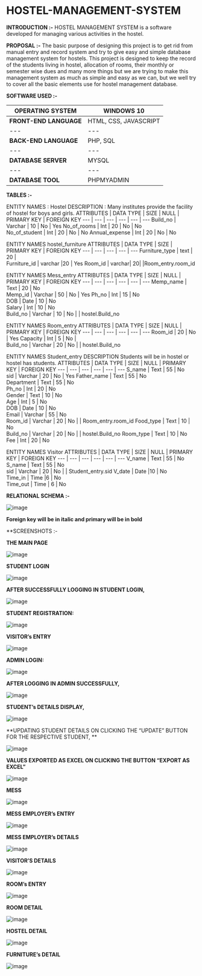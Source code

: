 # HOSTEL-MANAGEMENT-SYSTEM


**INTRODUCTION :-**
			HOSTEL MANAGEMENT SYSTEM is a software developed for managing various activities in the hostel.

**PROPOSAL :-**
				The basic purpose of designing this project is to get rid from manual entry and record system and try to give easy and simple database management system for hostels.
                                   This project is designed to keep the record of the students living in hostel, allocation of rooms, their monthly or semester wise dues and many more things but we are trying to make this management system as much as simple and easy as we  can, but we well try to cover all the basic elements use for hostel management database.

**SOFTWARE USED :-**

**OPERATING SYSTEM**    |	WINDOWS 10 
--- | ---
**FRONT-END LANGUAGE**  |	HTML, CSS, JAVASCRIPT
--- | ---
**BACK-END LANGUAGE**   |	PHP, SQL
--- | ---
**DATABASE SERVER**	| MYSQL
--- | ---
**DATABASE TOOL**   	| PHPMYADMIN

**TABLES :-**

ENTITY NAMES :	Hostel
DESCRIPTION   :	Many institutes provide the facility of hostel for boys and girls.
ATTRIBUTES | DATA TYPE | 	SIZE | 	NULL |	PRIMARY KEY |	FOREIGN KEY 
--- | --- | --- | --- | --- | ---
Build_no |	Varchar |	10 |	No | 	Yes	
No_of_rooms |	Int | 20 |	No | No		
No_of_student |	Int |	20 |	No | No
Annual_expense |	Int |	20 |	No | No		


ENTITY NAMES	hostel_furniture
ATTRIBUTES	| DATA TYPE	| SIZE |	PRIMARY KEY |	FOREIGN KEY
--- | --- | --- | --- | --- 
Furniture_type	| text |	20	| 		
Furniture_id	| varchar	 |20 |		Yes	
Room_id |	varchar|	20|	 |Room_entry.room_id



ENTITY NAMES	Mess_entry
ATTRIBUTES |	DATA TYPE	| SIZE | 	NULL |	PRIMARY KEY |	FOREIGN KEY
--- | --- | --- | --- | --- | ---
Memp_name |	Text |	20 |	No		
Memp_id	| Varchar |	50 |	No |	Yes	
Ph_no |	Int |	15 |	No		
DOB |	Date |	10 |	No		
Salary |	Int |	10 |	No		
Build_no |	Varchar |	10	| No | |	hostel.Build_no



ENTITY NAMES	Room_entry
ATTRIBUTES |	DATA TYPE |	SIZE |	NULL |	PRIMARY KEY |	FOREIGN KEY
--- | --- | --- | --- | --- | ---
Room_id |	20 |	No |	Yes	
Capacity |	Int  |	5 |	No |		
Build_no |	Varchar  |	20 |	No | |		hostel.Build_no



ENTITY NAMES	Student_entry
DESCRIPTION	Students will be in hostel or hostel has students.
ATTRIBUTES	| DATA TYPE | 	SIZE | 	NULL | 	PRIMARY KEY |	FOREIGN KEY
--- | --- | --- | --- | --- | ---
S_name |	Text 	| 55 |	No		
sid	| Varchar 	| 20	| No |	Yes	
Father_name |	Text |	55 |	No		
Department |	Text |	55 |	No		
Ph_no |	Int	| 20 |	No		
Gender |	Text 	| 10 |	No		
Age |	Int |	5 |	No		
DOB |	Date |	10 |	No		
Email |	Varchar |	55 |	No		
Room_id |	Varchar	| 20 |	No | |		Room_entry.room_id
Food_type |	Text	| 10 |	No		
Build_no |	Varchar	| 20 |	No | |		hostel.Build_no
Room_type |	Text	| 10 |	No		
Fee |	Int	| 20	| No		



ENTITY NAMES	Visitor
ATTRIBUTES	| DATA TYPE |	SIZE |	NULL |	PRIMARY KEY |	FOREIGN KEY
--- | --- | --- | --- | --- | ---
V_name | 	Text |	55 | 	No 		
S_name | Text	| 55 |	No		
sid |	Varchar |	20 | 	No | |		Student_entry.sid
V_date |	Date	|10 |	No		
Time_in	| Time	|6 |	No		
Time_out |	Time	| 6 |	No		


**RELATIONAL SCHEMA :-** 


![image](https://user-images.githubusercontent.com/64410018/128169182-be7abf04-4e80-4798-93b1-81c494ee132a.png)

****Foreign key will be in italic and primary will be in bold****


**SCREENSHOTS :-

**THE MAIN PAGE**

![image](https://user-images.githubusercontent.com/64410018/128169633-5cc9439e-168f-499c-9242-4b3cc2cb34de.png)

**STUDENT LOGIN**

![image](https://user-images.githubusercontent.com/64410018/128169678-98ce5d90-b82a-45b5-a271-bada77d0c7cc.png)

**AFTER SUCCESSFULLY LOGGING IN STUDENT LOGIN,**

![image](https://user-images.githubusercontent.com/64410018/128169720-614cd7e9-b079-441a-b4d4-c4f0b68ff930.png)

**STUDENT REGISTRATION:**

![image](https://user-images.githubusercontent.com/64410018/128169791-c7ae6225-c6a6-4b0e-b4b1-3ebf02f7f4ca.png)

**VISITOR’s ENTRY**

![image](https://user-images.githubusercontent.com/64410018/128169847-d604cfca-5124-405c-a000-75b0d1a6b8ed.png)

**ADMIN LOGIN:**

![image](https://user-images.githubusercontent.com/64410018/128169940-d0cd46e1-4ad6-4f8b-8e92-bb612b558971.png)

**AFTER LOGGING IN ADMIN SUCCESSFULLY,**

![image](https://user-images.githubusercontent.com/64410018/128170025-b3b93bbc-f2cd-4d6e-b06c-7617a6fd6c31.png)

**STUDENT’s DETAILS DISPLAY,**

![image](https://user-images.githubusercontent.com/64410018/128170136-443aea6b-edd4-46fc-8352-fe88417ec4d6.png)

**UPDATING STUDENT DETAILS ON CLICKING THE “UPDATE”
 BUTTON FOR THE RESPECTIVE STUDENT,
**

![image](https://user-images.githubusercontent.com/64410018/128170228-3f261fb3-beb2-422e-99a2-f848a54ca255.png)

**VALUES EXPORTED AS EXCEL ON CLICKING THE BUTTON “EXPORT AS EXCEL”**

![image](https://user-images.githubusercontent.com/64410018/128170270-96ca932b-4152-49f5-a7bd-6f578fa91fbf.png)

**MESS**

![image](https://user-images.githubusercontent.com/64410018/128170343-757960df-0ebd-4248-8f63-173c0a85f2b0.png)

**MESS EMPLOYER’s ENTRY**

![image](https://user-images.githubusercontent.com/64410018/128170376-f1a0c572-e98a-4379-807d-9fe8824c3bd5.png)

**MESS EMPLOYER’s DETAILS**

![image](https://user-images.githubusercontent.com/64410018/128170442-9b8f3b89-2b87-47da-8d63-c997e532363a.png)

**VISITOR’S DETAILS**

![image](https://user-images.githubusercontent.com/64410018/128170566-b8799baf-f09d-48ed-af00-78cffb2bccc5.png)

**ROOM’s ENTRY**

![image](https://user-images.githubusercontent.com/64410018/128170625-e4207fb4-b4ef-475b-9ee0-b2f4314fb5b0.png)

**ROOM DETAIL**

![image](https://user-images.githubusercontent.com/64410018/128170693-02ea2f32-66a7-4366-957f-9e3409cfc0fe.png)


**HOSTEL DETAIL**

![image](https://user-images.githubusercontent.com/64410018/128170733-daa4f4fa-37fb-448b-a3dc-513711ca0936.png)

**FURNITURE’s DETAIL**

![image](https://user-images.githubusercontent.com/64410018/128170784-be302474-8a5d-4c1c-81d3-167ca3d0be07.png)
